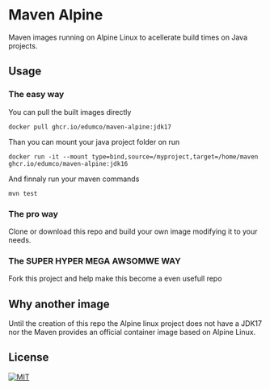 # Maven Alpine

Maven images running on Alpine Linux to acellerate build times on Java projects.

## Usage

### The easy way

You can pull the built images directly

```shell
docker pull ghcr.io/edumco/maven-alpine:jdk17
```

Than you can mount your java project folder on run 

```shell
docker run -it --mount type=bind,source=/myproject,target=/home/maven ghcr.io/edumco/maven-alpine:jdk16
```

And finnaly run your maven commands

```shell
mvn test
```

### The pro way

Clone or download this repo and build your own image modifying it to your needs.

### The SUPER HYPER MEGA AWSOMWE WAY

Fork this project and help make this become a even usefull repo

## Why another image

Until the creation of this repo the Alpine linux project does not have a JDK17 nor the Maven provides an official container image based on Alpine Linux.

## License

[![MIT](https://img.shields.io/github/license/edumco/maven-alpine-openjdk)](https://github.com/edumco/maven-alpine-openjdk/)

